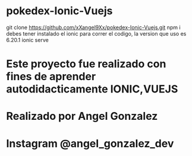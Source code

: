 # pokedex-Ionic-Vuejs
git clone https://github.com/xXangel9Xx/pokedex-Ionic-Vuejs.git
npm i 
debes tener instalado el ionic para correr el codigo, la version que uso es 
6.20.1
ionic serve 

# Este proyecto fue realizado con fines de aprender autodidacticamente IONIC,VUEJS

# Realizado por Angel Gonzalez 

# Instagram @angel_gonzalez_dev
